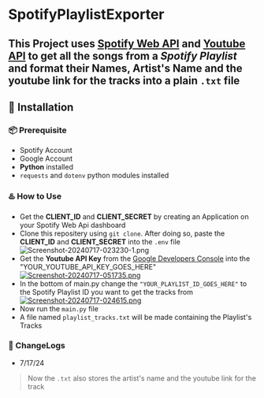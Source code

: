 # SpotifyPlaylistExporter
This Project uses [Spotify Web API](https://developer.spotify.com/documentation/web-api) and [Youtube API](https://developers.google.com/youtube/v3/getting-started) to get all the songs from a *Spotify Playlist* and format their Names, Artist's Name and the youtube link for the tracks into a plain `.txt` file 
---
## 🚀 Installation
### 📦 Prerequisite
- Spotify Account
- Google Account
- **Python** installed
- `requests` and `dotenv` python modules installed
### ♨️ How to Use
- Get the **CLIENT_ID** and **CLIENT_SECRET** by creating an Application on your Spotify Web Api dashboard
- Clone this repositery using `git clone`. After doing so, paste the **CLIENT_ID** and **CLIENT_SECRET** into the `.env` file
         ![Screenshot-20240717-023230-1.png](https://i.postimg.cc/1tqbV8kG/Screenshot-20240717-023230-1.png)
- Get the **Youtube API Key** from the [Google Developers Console](https://console.cloud.google.com/apis/dashboard) into the "YOUR_YOUTUBE_API_KEY_GOES_HERE" [![Screenshot-20240717-051735.png](https://i.postimg.cc/Y2yKq7Yp/Screenshot-20240717-051735.png)](https://postimg.cc/WtrfXQ5K)
- In the bottom of main.py change the `"YOUR_PLAYLIST_ID_GOES_HERE"` to the Spotify Playlist ID you want to get the tracks from [![Screenshot-20240717-024615.png](https://i.postimg.cc/kMbGywNC/Screenshot-20240717-024615.png)](https://postimg.cc/ThTTdVHN)
- Now run the `main.py` file
- A file named `playlist_tracks.txt` will be made containing the Playlist's Tracks
### 🔧 ChangeLogs
- 7/17/24
> Now the `.txt` also stores the artist's name and the youtube link for the track

